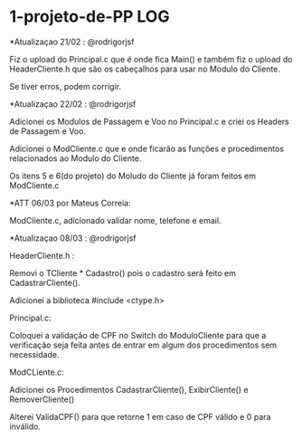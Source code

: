 # 1-projeto-de-PP   LOG

*Atualizaçao 21/02 : @rodrigorjsf

Fiz o upload do Principal.c que é onde fica Main() e também fiz o upload do HeaderCliente.h que são os cabeçalhos para usar no Modulo do Cliente.

Se tiver erros, podem corrigir.  

*Atualizaçao 22/02 : @rodrigorjsf

Adicionei os Modulos de Passagem e Voo no Principal.c e criei os Headers de Passagem e Voo.

Adicionei o ModCliente.c que e onde ficarão as funções e procedimentos relacionados ao Modulo do Cliente.

Os itens 5 e 6(do projeto) do Moludo do Cliente já foram feitos em ModCliente.c

*ATT 06/03 por Mateus Correia:

ModCliente.c, adicionado validar nome, telefone e email.

*Atualizaçao 08/03 : @rodrigorjsf

HeaderCliente.h :

Removi o TCliente * Cadastro() pois o cadastro será feito em CadastrarCliente().

Adicionei a biblioteca #include <ctype.h> 

Principal.c:

Coloquei a validação de CPF no Switch do ModuloCliente para que a verificação seja feita antes de entrar em algum dos procedimentos sem necessidade.

ModCLiente.c:

Adicionei os Procedimentos CadastrarCliente(), ExibirCliente() e RemoverCliente()

Alterei ValidaCPF() para que retorne 1 em caso de CPF válido e 0 para inválido.
